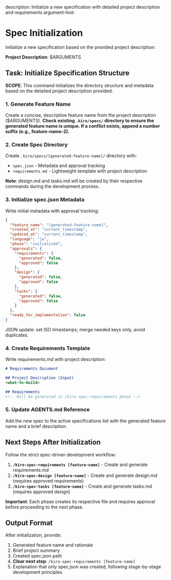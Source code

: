 <meta>
description: Initialize a new specification with detailed project description and requirements
argument-hint: <project-descriptions>
</meta>

# Spec Initialization

Initialize a new specification based on the provided project description:

**Project Description**: $ARGUMENTS

## Task: Initialize Specification Structure

**SCOPE**: This command initializes the directory structure and metadata based on the detailed project description provided.

### 1. Generate Feature Name
Create a concise, descriptive feature name from the project description ($ARGUMENTS).
**Check existing `.kiro/specs/` directory to ensure the generated feature name is unique. If a conflict exists, append a number suffix (e.g., feature-name-2).**


### 2. Create Spec Directory
Create `.kiro/specs/[generated-feature-name]/` directory with:
- `spec.json` - Metadata and approval tracking
- `requirements.md` - Lightweight template with project description



**Note**: design.md and tasks.md will be created by their respective commands during the development process.

### 3. Initialize spec.json Metadata
Write initial metadata with approval tracking:
```json
{
  "feature_name": "[generated-feature-name]",
  "created_at": "current_timestamp",
  "updated_at": "current_timestamp",
  "language": "ja",
  "phase": "initialized",
  "approvals": {
    "requirements": {
      "generated": false,
      "approved": false
    },
    "design": {
      "generated": false,
      "approved": false
    },
    "tasks": {
      "generated": false,
      "approved": false
    }
  },
  "ready_for_implementation": false
}
```
JSON update: set ISO timestamps; merge needed keys only, avoid duplicates.

### 4. Create Requirements Template
Write requirements.md with project description:
```markdown
# Requirements Document

## Project Description (Input)
<what-to-build>

## Requirements
<!-- Will be generated in /kiro-spec-requirements phase -->
```


### 5. Update AGENTS.md Reference
Add the new spec to the active specifications list with the generated feature name and a brief description.


## Next Steps After Initialization

Follow the strict spec-driven development workflow:
1. **`/kiro-spec-requirements [feature-name]`** - Create and generate requirements.md
2. **`/kiro-spec-design [feature-name]`** - Create and generate design.md (requires approved requirements)
3. **`/kiro-spec-tasks [feature-name]`** - Create and generate tasks.md (requires approved design)

**Important**: Each phase creates its respective file and requires approval before proceeding to the next phase.

## Output Format

After initialization, provide:
1. Generated feature name and rationale
2. Brief project summary
3. Created spec.json path
4. **Clear next step**: `/kiro-spec-requirements [feature-name]`
5. Explanation that only spec.json was created, following stage-by-stage development principles
